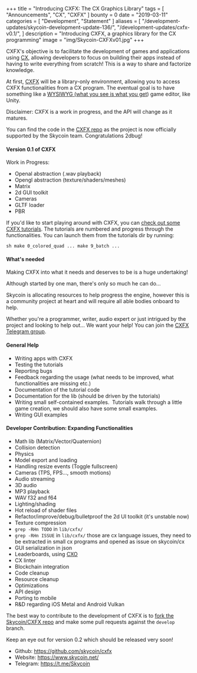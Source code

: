 +++
title = "Introducing CXFX: The CX Graphics Library"
tags = [ "Announcements", "CX", "CXFX" ]
bounty = 0
date = "2019-03-11"
categories = [ "Development", "Statement" ]
aliases = [
	"/development-updates/skycoin-development-update-136/",
	"/development-updates/cxfx-v0.1/",
]
description = "Introducing CXFX, a graphics library for the CX programming"
image = "img/Skycoin-CXFXv01.jpg"
+++

CXFX's objective is to facilitate the development of games and applications using [CX](https://github.com/skycoin/cx),
allowing developers to focus on building their apps instead of having to write everything from scratch! This is a way to share and factorize knowledge.

At first, [CXFX](https://github.com/skycoin/cxfx) will be a library-only environment,
allowing you to access CXFX functionalities from a CX program.
The eventual goal is to have something like a [WYSIWYG (what you see is what you get](https://en.wikipedia.org/wiki/WYSIWYG)) game editor, like Unity.

Disclaimer: CXFX is a work in progress, and the API will change as it matures.

You can find the code in the [CXFX repo](https://github.com/skycoin/cxfx) as the project is now officially supported by the Skycoin team. Congratulations 2dbug!

#### Version 0.1 of CXFX

Work in Progress:

- Openal abstraction (.wav playback)
- Opengl abstraction (texture/shaders/meshes)
- Matrix
- 2d GUI toolkit
- Cameras
- GLTF loader
- PBR

If you'd like to start playing around with CXFX, you can [check out some CXFX tutorials](https://github.com/skycoin/cxfx#tutorials-).
The tutorials are numbered and progress through the functionalities. You can launch them from the tutorials dir by running:

`sh
make 0_colored_quad ... make 9_batch ...
`

#### What's needed

Making CXFX into what it needs and deserves to be is a huge undertaking!

Although started by one man, there's only so much he can do...

Skycoin is allocating resources to help progress the engine, however this is a community project at heart and will require all able bodies onboard to help.

Whether you're a programmer, writer, audio expert or just intrigued by the project and looking to help out... We want your help! You can join the [CXFX Telegram group](https://t.me/Skycxfx).

#### General Help

- Writing apps with CXFX
- Testing the tutorials
- Reporting bugs
- Feedback regarding the usage (what needs to be improved, what functionalities are missing etc.)
- Documentation of the tutorial code
- Documentation for the lib (should be driven by the tutorials)
- Writing small self-contained examples.  Tutorials walk through a little game creation, we should also have some small examples.
- Writing GUI examples

#### Developer Contribution: Expanding Functionalities

- Math lib (Matrix/Vector/Quaternion)
- Collision detection
- Physics
- Model export and loading
- Handling resize events (Toggle fullscreen)
- Cameras (TPS, FPS..., smooth motions)
- Audio streaming
- 3D audio
- MP3 playback
- WAV f32 and f64
- Lighting/shading
- Hot reload of shader files
- Refactor/improve/debug/bulletproof the 2d UI toolkit (it's unstable now)
- Texture compression
- `grep -RHn TODO` in `lib/cxfx/`
- `grep -RHn ISSUE` in `lib/cxfx/` those are cx language issues, they need to be extracted in small cx programs and opened as issue on skycoin/cx
- GUI serialization in json
- Leaderboards, using [CXO](https://github.com/skycoin/cxo)
- CX linter
- Blockchain integration
- Code cleanup
- Resource cleanup
- Optimizations
- API design
- Porting to mobile
- R&D regarding iOS Metal and Android Vulkan

The best way to contribute to the development of CXFX is to [fork the Skycoin/CXFX repo](https://github.com/skycoin/cxfx) and make some pull requests against the `develop` branch.

Keep an eye out for version 0.2 which should be released very soon!

* Github: <https://github.com/skycoin/cxfx>
* Website: <https://www.skycoin.net/>
* Telegram: <https://t.me/Skycoin>
